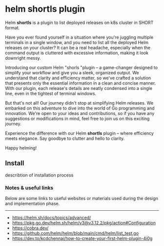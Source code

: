 # helm shortls plugin
Helm **shortls** is a plugin to list deployed releases on k8s cluster in SHORT format.

Have you ever found yourself in a situation where you're juggling multiple terminals in a single window, and you need to list all the deployed Helm releases on your cluster? It can be a real headache, especially when the command output is cluttered with excessive information, making it look downright messy.

Introducing our custom Helm "shorls "plugin – a game-changer designed to simplify your workflow and give you a sleek, organized output. We understand that clarity and efficiency matter, so we've crafted a solution that presents only the essential information in a clean and concise manner. With our plugin, each release's details are neatly condensed into a single line, even in the tightest of terminal windows.

But that's not all! Our journey didn't stop at simplifying Helm releases. We embarked on this adventure to dive into the world of Go programming and innovation. We're open to your ideas and contributions, so if you have any suggestions or modifications in mind, feel free to join us on this exciting journey.

Experience the difference with our Helm **shortls** plugin – where efficiency meets elegance. Say goodbye to clutter and hello to clarity.

Happy helming!

## Install

describtion of installation process

### Notes & useful links

Below are some links to useful websites or materials used during the design and implementation phase.

---
- https://helm.sh/docs/topics/advanced/
- https://pkg.go.dev/helm.sh/helm/v3@v3.12.2/pkg/action#Configuration
- https://cobra.dev/
- https://github.com/helm/helm/blob/main/cmd/helm/list_test.go
- https://dev.to/kcdchennai/how-to-create-your-first-helm-plugin-4i0g

